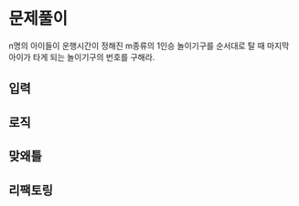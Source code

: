 # 문제풀이

n명의 아이들이 운행시간이 정해진 m종류의 1인승 놀이기구를 순서대로 탈 때 마지막 아이가 타게 되는 놀이기구의 번호를 구해라.

## 입력

## 로직

## 맞왜틀

## 리팩토링

